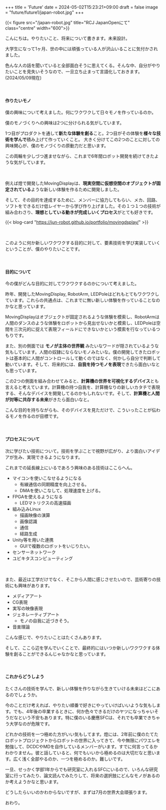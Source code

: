 +++
title = 'Future'
date = 2024-05-02T15:23:21+09:00
draft = false
image = "future/future1/japan-robot.jpg"
+++

{{< figure src="/japan-robot.jpg" title="RCJ JapanOpenにて" class="centre" width="600">}}

こんにちは。やりたいこと、将来について書きます。未来設計。

大学生になって1ヶ月、世の中には頑張っている人が沢山いることに気付かされました。

色んな人の話を聞いていると全部面白そうに思えてくる。そんな中、自分がやりたいことを見失いそうなので、一旦立ち止まって言語化しておきます。(2024/05/09現在)

　

#### 作りたいモノ

僕の興味について考えました。何にワクワクして日々モノを作っているのか。

僕のモノづくりへの興味は2つに分けられる気がしています。

1つ目がプロダクトを通して**新たな体験を創る**こと。2つ目がその体験を**様々な技術を学んで**積み上げて作っていくこと。
大きく分けてこの2つのことに対しての興味関心が、僕のモノづくりの原動力だと思います。

この両輪を少しづつ進ませながら、これまで6年間ロボット開発を続けてきたような気がしています。

　

例えば燈で開発したMovingDisplayは、**現実空間に仮想空間のオブジェクトが固定されている**ような新しい体験を作るために開発しました。

そして、その目的を達成するために、メンバーに協力してもらい、メカ、回路、ソフトをできるだけ低レイヤーから学び作り上げました。その１つ１つの技術が組み合わさり、**理想としている動きが完成しいくプロセス**がとても好きです。

{{< blog-card "https://jun-robot.github.io/portfolio/movingdsplay/" >}}

　

このように何か新しいワクワクする目的に対して、要素技術を学び実装していくということが、僕のやりたいことです。


　

#### 目的について

今の僕がどんな目的に対してワクワクするのかについて考えました。

昨年、開発したMovingDisplay, RobotArm, LEDPoleはどれもとてもワクワクしています。これらの共通点は、これまでに無い新しい体験を作っていることなのかなと思っています。

MovingDisplayはオブジェクトが固定されるような体験を模索し、RobotArmは人間のダンスのような体験をロボットから見出せないかと模索し、LEDPoleは空間を三次元的に捉えて表現フィールドにできないかという模索を行なっているつもりです。

また、別の側面では **モノが主体の世界観** みたいなワードが隠されているような気もしています。人間の奴隷にならないモノみたいな。僕の開発してきたロボットは基本的に人間がコントロールして動くのではなく、何かしら自分で判断して動いています。そして、将来的には、**自我を持つモノを表現**できたら面白いなとも思っています。

この2つの側面を組み合わせてみると、**計算機の世界を可視化するデバイス**とも言えると考えています。計算機の持つ自我を、計算機なりの新しいカタチで表現する、そんなデバイスを開発してるのかもしれないです。そして、**計算機と人間が対等に共存する未来**がきたら面白いなと。

こんな目的を持ちながらも、そのデバイスを見ただけで、こういったことが伝わるモノを作るのが目標です。

 
　
#### プロセスについて

次に学びたい技術について。技術を学ぶことで視野が広がり、より面白いアイデアが生み、実現できるようになります。

これまでの延長線上にいるであろう興味のある技術はここらへん。

- マイコンを使いこなせるようになる
	- 有線通信の同期精度を向上させる。
	- DMAを使いこなして、処理速度を上げる。
- FPGAを使えるようになる
	- LEDマトリクスの高速描画
- 組み込みLinux
	- 描画映像の演算
	- 画像認識
	- 通信
	- 経路生成
- Unity等を用いた連携
	- GUIで複数のロボットをいじりたい。
- センサーネットワーク
- ユビキタスコンピューティング

　

また、最近は工学だけでなく、そこから人間に感じさせたいので、芸術寄りの技術にも興味があります。

- メディアアート
- CG表現
- 実写の映像表現
- ジェネレーティブアート
	- モノの自我に近づきそう。
- 音楽理論

こんな感じで、やりたいことはたくさんあります。

そして、ここら辺を学んでいくことで、最終的にはいつか新しいワクワクする体験を創ることができるんじゃなかなと思っています。

　

#### これからどうしよう

たくさんの技術を学んで、新しい体験を作りながら生きていける未来はどこにあるのでしょうか。

今のことだけ考えれば、やりたい順番で好きにやっていけばいいような気もします。でも、4年後の卒業するときに、何か色々できるだけのヤツになっちゃいそうだなという不安もあります。特に僕のいる慶應SFCは、それでも卒業できちゃう大学なのが危険です。

どれかの技術を一つ極めた方がいい気もしてます。燈には、2年前に僕のたてたロボットプロジェクトからロボットの世界に入ってきて、今や無限にパワエレを勉強して、DCDCやMDを自作しているメンバーがいます。すでに何言ってるかわかりません。彼と話していると、何でもいいから極めるのは大切だなと思います。広く浅く全部やるのか、一つを極めるのか。難しいです。

一旦、せっかく学部1年からでも研究室に入れるSFCにいるので、いろんな研究室に行ってみたり、論文読んでみたりして、将来の選択肢にどんなモノがあるのか考えようかなと思います。

どうしたらいいのかわからないですが、まずは7月の世界大会頑張ります。

おわり。


　

　

　